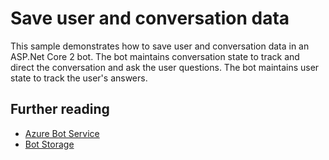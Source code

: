 ﻿# Save user and conversation data

This sample demonstrates how to save user and conversation data in an ASP.Net Core 2 bot.
The bot maintains conversation state to track and direct the conversation and ask the user questions.
The bot maintains user state to track the user's answers.

## Further reading

- [Azure Bot Service](https://docs.microsoft.com/azure/bot-service/bot-service-overview-introduction?view=azure-bot-service-4.0)
- [Bot Storage](https://docs.microsoft.com/azure/bot-service/dotnet/bot-builder-dotnet-state?view=azure-bot-service-3.0&viewFallbackFrom=azure-bot-service-4.0)